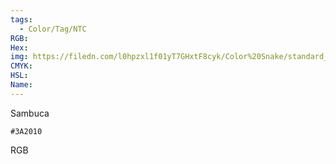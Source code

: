 ```yaml
---
tags:
  - Color/Tag/NTC
RGB:
Hex:
img: https://filedn.com/l0hpzxl1f01yT7GHxtF8cyk/Color%20Snake/standard_csv_to_svg/%23/3A2010.svg
CMYK:
HSL:
Name:
---
```

Sambuca
```palette
#3A2010
```
RGB
